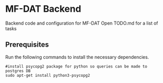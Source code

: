 # MF-DAT Backend
Backend code and configuration for MF-DAT
Open TODO.md for a list of tasks

## Prerequisites

Run the following commands to install the necessary dependencies.

```
#install psycopg2 package for python so queries can be made to postgres DB
sudo apt-get install python3-psycopg2
```
